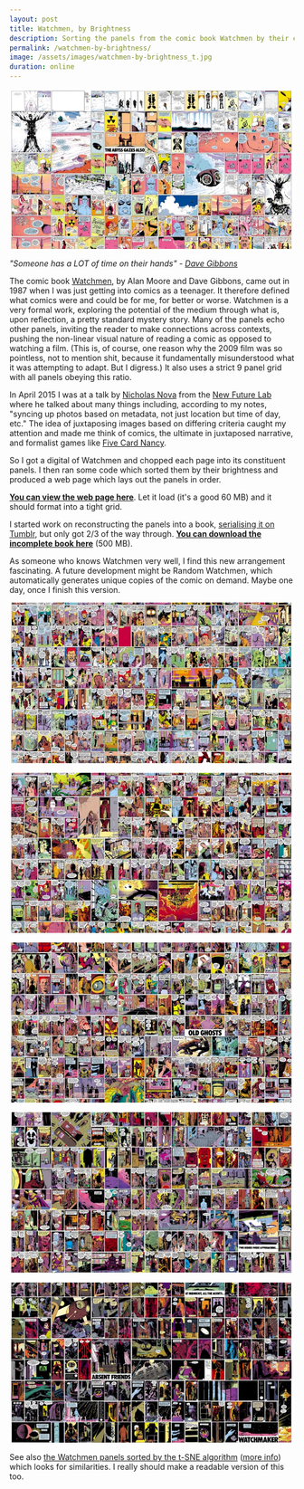 ```yaml
---
layout: post
title: Watchmen, by Brightness
description: Sorting the panels from the comic book Watchmen by their computated brightness.
permalink: /watchmen-by-brightness/
image: /assets/images/watchmen-by-brightness_t.jpg
duration: online
---
```

![](/assets/images/watchmen-by-brightness-1.jpg)

*"Someone has a LOT of time on their hands" - [Dave Gibbons](https://twitter.com/davegibbons90/status/595678823833849857)*

The comic book [Watchmen](https://en.wikipedia.org/wiki/Watchmen), by Alan Moore and Dave Gibbons, came out in 1987 when I was just getting into comics as a teenager. It therefore defined what comics were and could be for me, for better or worse. Watchmen is a very formal work, exploring the potential of the medium through what is, upon reflection, a pretty standard mystery story. Many of the panels echo other panels, inviting the reader to make connections across contexts, pushing the non-linear visual nature of reading a comic as opposed to watching a film. (This is, of course, one reason why the 2009 film was so pointless, not to mention shit, because it fundamentally misunderstood what it was attempting to adapt. But I digress.) It also uses a strict 9 panel grid with all panels obeying this ratio. 

In April 2015 I was at a talk by [Nicholas Nova](https://www.nicolasnova.net) from the [New Future Lab](http://nearfuturelaboratory.com) where he talked about many things including, according to my notes, "syncing up photos based on metadata, not just location but time of day, etc." The idea of juxtaposing images based on differing criteria caught my attention and made me think of comics, the ultimate in juxtaposed narrative, and formalist games like [Five Card Nancy](http://www.scottmccloud.com/4-inventions/nancy/index.html).

So I got a digital of Watchmen and chopped each page into its constituent panels. I then ran some code which sorted them by their brightness and produced a web page which lays out the panels in order. 

[**You can view the web page here**](https://art.peteashton.com/works/watchmen/). Let it load (it's a good 60 MB) and it should format into a tight grid. 

I started work on reconstructing the panels into a book, [serialising it on Tumblr](https://watchmenbybrightness.tumblr.com), but only got 2/3 of the way through. [**You can download the incomplete book here**](https://www.dropbox.com/s/z7uuvhyg3l4sz9f/Watchmen%20by%20Brightness.pdf?dl=1) (500 MB).

As someone who knows Watchmen very well, I find this new arrangement fascinating. A future development might be Random Watchmen, which automatically generates unique copies of the comic on demand. Maybe one day, once I finish this version. 

![](/assets/images/watchmen-by-brightness-2.jpg)

![](/assets/images/watchmen-by-brightness-3.jpg)

![](/assets/images/watchmen-by-brightness-4.jpg)

![](/assets/images/watchmen-by-brightness-5.jpg)

![](/assets/images/watchmen-by-brightness-6.jpg)

See also [the Watchmen panels sorted by the t-SNE algorithm](https://www.flickr.com/photos/peteashton/48561453406/) ([more info](https://art.peteashton.com/tsne/)) which looks for similarities. I really should make a readable version of this too. 